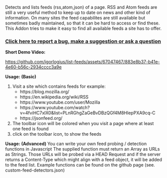 Detects and lists feeds (rss,atom,json) of a page. RSS and Atom feeds are still
a very useful method to keep up to date on news and other kind of information.
On many sites the feed capabilites are still available but sometimes badly
maintained, so that it can be hard to access or find these. This Addon tries to
make it easy to find all available feeds a site has to offer.

### [Click here to report a bug, make a suggestion or ask a question](https://github.com/igorlogius/igorlogius/issues/new/choose)

<b>Short Demo Video:</b>

https://github.com/igorlogius/list-feeds/assets/67047467/883e8b37-b41e-4e60-b56c-2934cccc3a9e

<b>Usage: (Basic) </b>
<ol>
  <li>
    Visit a site which contains feeds for example:
    <ul>
      <li>https://blog.mozilla.org/</li>
      <li>https://en.wikipedia.org/wiki/RSS</li>
      <li>https://www.youtube.com/user/Mozilla</li>
      <li>
        https://www.youtube.com/watch?v=4fviHC7xlX0&list=PLnRGhgZaGeBvDBzQGf4M8HIepPXA9cq-C
      </li>
      <li>https://jsonfeed.org/</li>
    </ul>
  </li>
  <li>
    The toolbar icon will be colored when you visit a page where at least one
    feed is found
  </li>
  <li>click on the toolbar icon, to show the feeds</li>
</ol>

<b>Usage: (Advanced) </b>
You can write your own feed probing / detection functions in Javascript The
supplied function must return an Array as URLs as Strings. Those URLs will be
probed via a HEAD Request and if the server returns a Content-Type which might
align with a feed object, it will be added to the feed list. Example functions
can be found on the github page (see. custom-feed-detectors.json)

